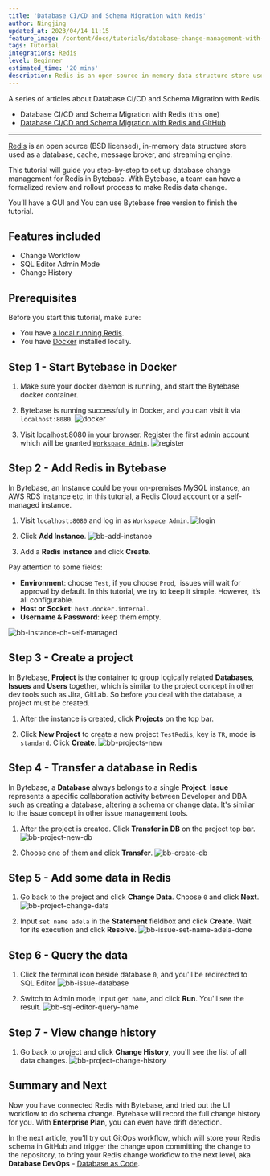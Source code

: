 ```yaml
---
title: 'Database CI/CD and Schema Migration with Redis'
author: Ningjing
updated_at: 2023/04/14 11:15
feature_image: /content/docs/tutorials/database-change-management-with-redis/feature-image.webp
tags: Tutorial
integrations: Redis
level: Beginner
estimated_time: '20 mins'
description: Redis is an open-source in-memory data structure store used as a database, cache, message broker, and streaming engine.This tutorial will guide you step-by-step to set up database change management for Redis in Bytebase.
---
```


A series of articles about Database CI/CD and Schema Migration with Redis.

- Database CI/CD and Schema Migration with Redis (this one)
- [Database CI/CD and Schema Migration with Redis and GitHub](/docs/tutorials/database-change-management-with-redis-and-github)

---

[Redis](https://redis.io/) is an open source (BSD licensed), in-memory data structure store used as a database, cache, message broker, and streaming engine.

This tutorial will guide you step-by-step to set up database change management for Redis in Bytebase. With Bytebase, a team can have a formalized review and rollout process to make Redis data change.

You’ll have a GUI and You can use Bytebase free version to finish the tutorial.

## Features included

- Change Workflow
- SQL Editor Admin Mode
- Change History

## Prerequisites

Before you start this tutorial, make sure:

- You have [a local running Redis](https://redis.io/docs/getting-started/installation/).
- You have [Docker](https://www.docker.com/) installed locally.

## Step 1 - Start Bytebase in Docker

1. Make sure your docker daemon is running, and start the Bytebase docker container.

   <IncludeBlock url="/docs/get-started/install/terminal-docker-run-volume"></IncludeBlock>

2. Bytebase is running successfully in Docker, and you can visit it via `localhost:8080`.
   ![docker](/content/docs/tutorials/database-change-management-with-redis/docker.webp)

3. Visit localhost:8080 in your browser. Register the first admin account which will be granted [`Workspace Admin`](/docs/concepts/roles-and-permissions).
   ![register](/content/docs/tutorials/database-change-management-with-redis/register.webp)

## Step 2 - Add Redis in Bytebase

In Bytebase, ​​an Instance could be your on-premises MySQL instance, an AWS RDS instance etc, in this tutorial, a Redis Cloud account or a self-managed instance.

1. Visit `localhost:8080` and log in as `Workspace Admin`.
   ![login](/content/docs/tutorials/database-change-management-with-redis/login.webp)

2. Click **Add Instance**.
   ![bb-add-instance](/content/docs/tutorials/database-change-management-with-redis/bb-add-instance.webp)

3. Add a **Redis instance** and click **Create**.

Pay attention to some fields:

- **Environment**: choose `Test`, if you choose `Prod`,  issues will wait for approval by default. In this tutorial, we try to keep it simple. However, it’s all configurable.
- **Host or Socket**: `host.docker.internal`.
- **Username & Password**: keep them empty.

![bb-instance-ch-self-managed](/content/docs/tutorials/database-change-management-with-redis/bb-create-instance-redis.webp)

## Step 3 - Create a project

In Bytebase, **Project** is the container to group logically related **Databases**, **Issues** and **Users** together, which is similar to the project concept in other dev tools such as Jira, GitLab. So before you deal with the database, a project must be created.

1. After the instance is created, click **Projects** on the top bar.

2. Click **New Project** to create a new project `TestRedis`, key is `TR`, mode is `standard`. Click **Create**.
   ![bb-projects-new](/content/docs/tutorials/database-change-management-with-redis/bb-projects-new.webp)

## Step 4 - Transfer a database in Redis

In Bytebase, a **Database** always belongs to a single **Project**. **Issue** represents a specific collaboration activity between Developer and DBA such as creating a database, altering a schema or change data. It's similar to the issue concept in other issue management tools.

1. After the project is created. Click **Transfer in DB** on the project top bar.
   ![bb-project-new-db](/content/docs/tutorials/database-change-management-with-redis/bb-project-transfer-in-db.webp)

1. Choose one of them and click **Transfer**.
   ![bb-create-db](/content/docs/tutorials/database-change-management-with-redis/bb-project-transfer-in-redis-0.webp)

## Step 5 - Add some data in Redis

1. Go back to the project and click **Change Data**. Choose `0` and click **Next**.
   ![bb-project-change-data](/content/docs/tutorials/database-change-management-with-redis/bb-project-change-data.webp)

2. Input `set name adela` in the **Statement** fieldbox and click **Create**. Wait for its execution and click **Resolve**.
   ![bb-issue-set-name-adela-done](/content/docs/tutorials/database-change-management-with-redis/bb-issue-set-name-adela-done.webp)

## Step 6 - Query the data

1. Click the terminal icon beside database `0`, and you'll be redirected to SQL Editor
   ![bb-issue-database](/content/docs/tutorials/database-change-management-with-redis/bb-issue-database.webp)

2. Switch to Admin mode, input `get name`, and click **Run**. You'll see the result.
   ![bb-sql-editor-query-name](/content/docs/tutorials/database-change-management-with-redis/bb-sql-editor-query-name.webp)

## Step 7 - View change history

1. Go back to project and click **Change History**, you'll see the list of all data changes.
   ![bb-project-change-history](/content/docs/tutorials/database-change-management-with-redis/bb-project-change-history.webp)

## Summary and Next

Now you have connected Redis with Bytebase, and tried out the UI workflow to do schema change. Bytebase will record the full change history for you. With **Enterprise Plan**, you can even have drift detection.

In the next article, you’ll try out GitOps workflow, which will store your Redis schema in GitHub and trigger the change upon committing the change to the repository, to bring your Redis change workflow to the next level, aka **Database DevOps** - [Database as Code](/blog/database-as-code).
